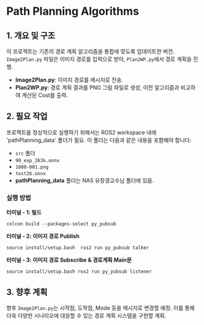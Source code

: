 Path Planning Algorithms
========================

1\. 개요 및 구조
-----------

이 프로젝트는 기존의 경로 계획 알고리즘을 통합에 맞도록 업데이트한 버전. `Image2Plan.py` 파일은 이미지 경로를 입력으로 받아, `Plan2WP.py`에서 경로 계획을 진행.

*   **Image2Plan.py**: 이미지 경로를 메시지로 전송.
*   **Plan2WP.py**: 경로 계획 결과를 PNG 그림 파일로 생성, 이전 알고리즘과 비교하여 계산된 Cost를 출력.

2\. 필요 작업
---------

프로젝트를 정상적으로 실행하기 위해서는 ROS2 workspace 내에 'pathPlanning\_data' 폴더가 필요. 이 폴더는 다음과 같은 내용을 포함해야 합니다:

*   `src` 폴더
*   `90_exp_263k.onnx`
*   `1000-001.png`
*   `test26.onnx`
*   **pathPlanning_data** 폴더는 NAS 유창경교수님 폴더에 있음.

### 실행 방법

**터미널 - 1: 빌드**

`colcon build --packages-select py_pubsub`

**터미널 - 2: 이미지 경로 Publish**

`source install/setup.bash 
ros2 run py_pubsub talker`

**터미널 - 3: 이미지 경로 Subscribe & 경로계획 Main문**

`source install/setup.bash
ros2 run py_pubsub listener`

3\. 향후 계획
---------

향후 `Image2Plan.py`는 시작점, 도착점, Mode 등을 메시지로 변경할 예정. 이를 통해 더욱 다양한 시나리오에 대응할 수 있는 경로 계획 시스템을 구현할 계획.
